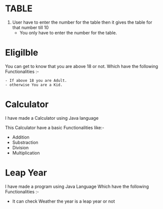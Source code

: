 # TABLE

1. User  have to enter the number for the table then it gives the table for that number till 10
   - You only have to enter the number for the table.


# Eligilble 
 You can get to know that you are above 18 or not.
 Which have the following Functionalities :-
 
    - If above 18 you are Adult.
    - otherwise You are a Kid.

# Calculator
   I have made a Calculator using Java language
   
   This Calculator have a basic Functionalities like:-
   - Addition
   - Substraction
   - Division
   - Multiplication

# Leap Year
I have made a program using Java Language 
Which have the following Functionalities :-
- It can check Weather the year is a leap year or not
  
     
   
